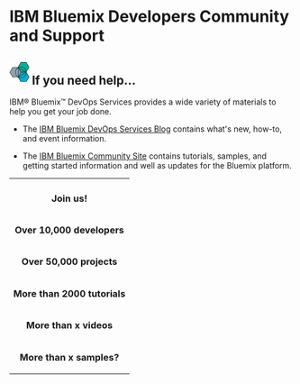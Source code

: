# IBM Bluemix Developers Community and Support

<h2> <img src="images/bluemixdarklogo_35.png" valign="center" alt="Bluemix DevOps Services logo" style="display: inline; margin: 0px; border-style: none; margin-bottom: 5px;"/>   If you need help...</h2>

IBM&reg; Bluemix&trade; DevOps Services provides a wide variety of materials to help you get your job done.

* The 
[IBM Bluemix DevOps Services Blog](https://developer.ibm.com/devops-services/blog/) contains what's new, how-to, and event information.

* The
[IBM Bluemix Community Site](https://developer.ibm.com/bluemix/) contains tutorials, samples, and getting started information and well as updates for the Bluemix platform.

<table><tr><td><h3>
<center>Join us!

<br/>Over 10,000 developers

<br/>Over 50,000 projects

<br/>More than 2000 tutorials

<br/>More than x videos

<br/>More than x samples?
</center></h3>
